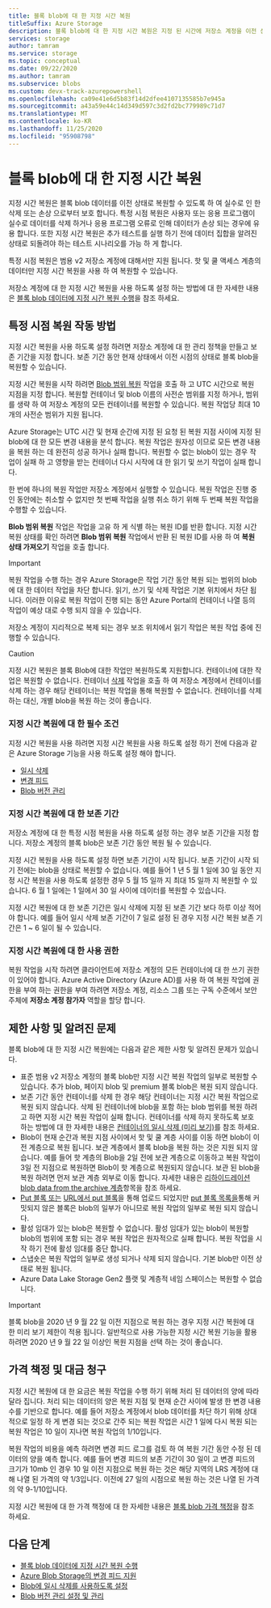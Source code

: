 ```yaml
---
title: 블록 blob에 대 한 지정 시간 복원
titleSuffix: Azure Storage
description: 블록 blob에 대 한 지정 시간 복원은 지정 된 시간에 저장소 계정을 이전 상태로 복원할 수 있도록 하 여 실수로 인 한 삭제 또는 손상 으로부터 보호 합니다.
services: storage
author: tamram
ms.service: storage
ms.topic: conceptual
ms.date: 09/22/2020
ms.author: tamram
ms.subservice: blobs
ms.custom: devx-track-azurepowershell
ms.openlocfilehash: ca09e41e6d5b83f14d2dfee4107135585b7e945a
ms.sourcegitcommit: a43a59e44c14d349d597c3d2fd2bc779989c71d7
ms.translationtype: MT
ms.contentlocale: ko-KR
ms.lasthandoff: 11/25/2020
ms.locfileid: "95908798"
---
```

# <a name="point-in-time-restore-for-block-blobs"></a>블록 blob에 대 한 지정 시간 복원

지정 시간 복원은 블록 blob 데이터를 이전 상태로 복원할 수 있도록 하 여 실수로 인 한 삭제 또는 손상 으로부터 보호 합니다. 특정 시점 복원은 사용자 또는 응용 프로그램이 실수로 데이터를 삭제 하거나 응용 프로그램 오류로 인해 데이터가 손상 되는 경우에 유용 합니다. 또한 지정 시간 복원은 추가 테스트를 실행 하기 전에 데이터 집합을 알려진 상태로 되돌려야 하는 테스트 시나리오를 가능 하 게 합니다.

특정 시점 복원은 범용 v2 저장소 계정에 대해서만 지원 됩니다. 핫 및 쿨 액세스 계층의 데이터만 지정 시간 복원을 사용 하 여 복원할 수 있습니다.

저장소 계정에 대 한 지정 시간 복원을 사용 하도록 설정 하는 방법에 대 한 자세한 내용은 [블록 blob 데이터에 지정 시간 복원 수행](point-in-time-restore-manage.md)을 참조 하세요.

## <a name="how-point-in-time-restore-works"></a>특정 시점 복원 작동 방법

지정 시간 복원을 사용 하도록 설정 하려면 저장소 계정에 대 한 관리 정책을 만들고 보존 기간을 지정 합니다. 보존 기간 동안 현재 상태에서 이전 시점의 상태로 블록 blob을 복원할 수 있습니다.

지정 시간 복원을 시작 하려면 [Blob 범위 복원](/rest/api/storagerp/storageaccounts/restoreblobranges) 작업을 호출 하 고 UTC 시간으로 복원 지점을 지정 합니다. 복원할 컨테이너 및 blob 이름의 사전순 범위를 지정 하거나, 범위를 생략 하 여 저장소 계정의 모든 컨테이너를 복원할 수 있습니다. 복원 작업당 최대 10 개의 사전순 범위가 지원 됩니다.

Azure Storage는 UTC 시간 및 현재 순간에 지정 된 요청 된 복원 지점 사이에 지정 된 blob에 대 한 모든 변경 내용을 분석 합니다. 복원 작업은 원자성 이므로 모든 변경 내용을 복원 하는 데 완전히 성공 하거나 실패 합니다. 복원할 수 없는 blob이 있는 경우 작업이 실패 하 고 영향을 받는 컨테이너 다시 시작에 대 한 읽기 및 쓰기 작업이 실패 합니다.

한 번에 하나의 복원 작업만 저장소 계정에서 실행할 수 있습니다. 복원 작업은 진행 중인 동안에는 취소할 수 없지만 첫 번째 작업을 실행 취소 하기 위해 두 번째 복원 작업을 수행할 수 있습니다.

**Blob 범위 복원** 작업은 작업을 고유 하 게 식별 하는 복원 ID를 반환 합니다. 지정 시간 복원 상태를 확인 하려면 **Blob 범위 복원** 작업에서 반환 된 복원 ID를 사용 하 여 **복원 상태 가져오기** 작업을 호출 합니다.

> [!IMPORTANT]
> 복원 작업을 수행 하는 경우 Azure Storage은 작업 기간 동안 복원 되는 범위의 blob에 대 한 데이터 작업을 차단 합니다. 읽기, 쓰기 및 삭제 작업은 기본 위치에서 차단 됩니다. 이러한 이유로 복원 작업이 진행 되는 동안 Azure Portal의 컨테이너 나열 등의 작업이 예상 대로 수행 되지 않을 수 있습니다.
>
> 저장소 계정이 지리적으로 복제 되는 경우 보조 위치에서 읽기 작업은 복원 작업 중에 진행할 수 있습니다.

> [!CAUTION]
> 지정 시간 복원은 블록 Blob에 대한 작업만 복원하도록 지원합니다. 컨테이너에 대한 작업은 복원할 수 없습니다. 컨테이너 [삭제](/rest/api/storageservices/delete-container) 작업을 호출 하 여 저장소 계정에서 컨테이너를 삭제 하는 경우 해당 컨테이너는 복원 작업을 통해 복원할 수 없습니다. 컨테이너를 삭제 하는 대신, 개별 blob을 복원 하는 것이 좋습니다.

### <a name="prerequisites-for-point-in-time-restore"></a>지정 시간 복원에 대 한 필수 조건

지정 시간 복원을 사용 하려면 지정 시간 복원을 사용 하도록 설정 하기 전에 다음과 같은 Azure Storage 기능을 사용 하도록 설정 해야 합니다.

- [일시 삭제](./soft-delete-blob-overview.md)
- [변경 피드](storage-blob-change-feed.md)
- [Blob 버전 관리](versioning-overview.md)

### <a name="retention-period-for-point-in-time-restore"></a>지정 시간 복원에 대 한 보존 기간

저장소 계정에 대 한 특정 시점 복원을 사용 하도록 설정 하는 경우 보존 기간을 지정 합니다. 저장소 계정의 블록 blob은 보존 기간 동안 복원 될 수 있습니다.

지정 시간 복원을 사용 하도록 설정 하면 보존 기간이 시작 됩니다. 보존 기간이 시작 되기 전에는 blob을 상태로 복원할 수 없습니다. 예를 들어 1 년 5 월 1 일에 30 일 동안 지정 시간 복원을 사용 하도록 설정한 경우 5 월 15 일까 지 최대 15 일까 지 복원할 수 있습니다. 6 월 1 일에는 1 일에서 30 일 사이에 데이터를 복원할 수 있습니다.

지정 시간 복원에 대 한 보존 기간은 일시 삭제에 지정 된 보존 기간 보다 하루 이상 적어야 합니다. 예를 들어 일시 삭제 보존 기간이 7 일로 설정 된 경우 지정 시간 복원 보존 기간은 1 ~ 6 일이 될 수 있습니다.

### <a name="permissions-for-point-in-time-restore"></a>지정 시간 복원에 대 한 사용 권한

복원 작업을 시작 하려면 클라이언트에 저장소 계정의 모든 컨테이너에 대 한 쓰기 권한이 있어야 합니다. Azure Active Directory (Azure AD)를 사용 하 여 복원 작업에 권한을 부여 하는 권한을 부여 하려면 저장소 계정, 리소스 그룹 또는 구독 수준에서 보안 주체에 **저장소 계정 참가자** 역할을 할당 합니다.

## <a name="limitations-and-known-issues"></a>제한 사항 및 알려진 문제

블록 blob에 대 한 지정 시간 복원에는 다음과 같은 제한 사항 및 알려진 문제가 있습니다.

- 표준 범용 v2 저장소 계정의 블록 blob만 지정 시간 복원 작업의 일부로 복원할 수 있습니다. 추가 blob, 페이지 blob 및 premium 블록 blob은 복원 되지 않습니다. 
- 보존 기간 동안 컨테이너를 삭제 한 경우 해당 컨테이너는 지정 시간 복원 작업으로 복원 되지 않습니다. 삭제 된 컨테이너에 blob을 포함 하는 blob 범위를 복원 하려고 하면 지정 시간 복원 작업이 실패 합니다. 컨테이너를 삭제 하지 못하도록 보호 하는 방법에 대 한 자세한 내용은 [컨테이너의 일시 삭제 (미리 보기)](soft-delete-container-overview.md)를 참조 하세요.
- Blob이 현재 순간과 복원 지점 사이에서 핫 및 쿨 계층 사이를 이동 하면 blob이 이전 계층으로 복원 됩니다. 보관 계층에서 블록 blob을 복원 하는 것은 지원 되지 않습니다. 예를 들어 핫 계층의 Blob을 2일 전에 보관 계층으로 이동하고 복원 작업이 3일 전 지점으로 복원하면 Blob이 핫 계층으로 복원되지 않습니다. 보관 된 blob을 복원 하려면 먼저 보관 계층 외부로 이동 합니다. 자세한 내용은 [리하이드레이션 blob data from the archive 계층](storage-blob-rehydration.md)항목을 참조 하세요.
- [Put 블록 또는](/rest/api/storageservices/put-block) [URL에서 put 블록](/rest/api/storageservices/put-block-from-url)을 통해 업로드 되었지만 [put 블록 목록을](/rest/api/storageservices/put-block-list)통해 커밋되지 않은 블록은 blob의 일부가 아니므로 복원 작업의 일부로 복원 되지 않습니다.
- 활성 임대가 있는 blob은 복원할 수 없습니다. 활성 임대가 있는 blob이 복원할 blob의 범위에 포함 되는 경우 복원 작업은 원자적으로 실패 합니다. 복원 작업을 시작 하기 전에 활성 임대를 중단 합니다.
- 스냅숏은 복원 작업의 일부로 생성 되거나 삭제 되지 않습니다. 기본 blob만 이전 상태로 복원 됩니다.
- Azure Data Lake Storage Gen2 플랫 및 계층적 네임 스페이스는 복원할 수 없습니다.

> [!IMPORTANT]
> 블록 blob을 2020 년 9 월 22 일 이전 지점으로 복원 하는 경우 지정 시간 복원에 대 한 미리 보기 제한이 적용 됩니다. 일반적으로 사용 가능한 지정 시간 복원 기능을 활용 하려면 2020 년 9 월 22 일 이상인 복원 지점을 선택 하는 것이 좋습니다.

## <a name="pricing-and-billing"></a>가격 책정 및 대금 청구

지정 시간 복원에 대 한 요금은 복원 작업을 수행 하기 위해 처리 된 데이터의 양에 따라 달라 집니다. 처리 되는 데이터의 양은 복원 지점 및 현재 순간 사이에 발생 한 변경 내용 수를 기반으로 합니다. 예를 들어 저장소 계정에서 blob 데이터를 차단 하기 위해 상대적으로 일정 하 게 변경 되는 것으로 간주 되는 복원 작업은 시간 1 일에 다시 복원 되는 복원 작업은 10 일이 지나면 복원 작업의 1/10입니다.

복원 작업의 비용을 예측 하려면 변경 피드 로그를 검토 하 여 복원 기간 동안 수정 된 데이터의 양을 예측 합니다. 예를 들어 변경 피드의 보존 기간이 30 일이 고 변경 피드의 크기가 10mb 인 경우 10 일 이전 지점으로 복원 하는 것은 해당 지역의 LRS 계정에 대해 나열 된 가격의 약 1/3입니다. 이전에 27 일의 시점으로 복원 하는 것은 나열 된 가격의 약 9-1/10입니다.

지정 시간 복원에 대 한 가격 책정에 대 한 자세한 내용은 [블록 blob 가격 책정](https://azure.microsoft.com/pricing/details/storage/blobs/)을 참조 하세요.

## <a name="next-steps"></a>다음 단계

- [블록 blob 데이터에 지정 시간 복원 수행](point-in-time-restore-manage.md)
- [Azure Blob Storage의 변경 피드 지원](storage-blob-change-feed.md)
- [Blob에 일시 삭제를 사용하도록 설정](./soft-delete-blob-enable.md)
- [Blob 버전 관리 설정 및 관리](versioning-enable.md)